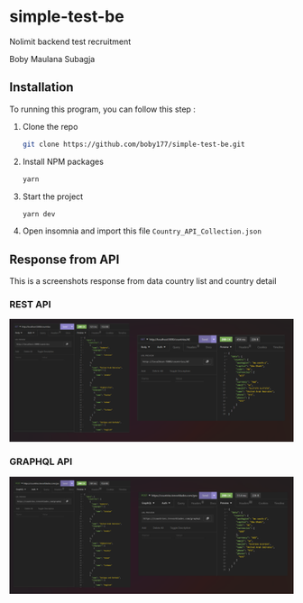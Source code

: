 # simple-test-be
Nolimit backend test recruitment

Boby Maulana Subagja

## Installation

To running this program, you can follow this step : 
1. Clone the repo
   ```sh
   git clone https://github.com/boby177/simple-test-be.git
   ```
2. Install NPM packages
   ```sh
   yarn
   ```
3. Start the project
   ```sh
   yarn dev
   ```
4. Open insomnia and import this file `Country_API_Collection.json`

## Response from API
This is a screenshots response from data country list and country detail

### REST API
![REST](https://raw.githubusercontent.com/boby177/simple-test-be/main/img/response%20REST.png)

### GRAPHQL API
![GRAPHQL](https://raw.githubusercontent.com/boby177/simple-test-be/main/img/response%20GraphQL.png)
